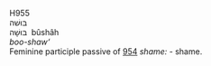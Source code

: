 <body>
  <p>H955<br>  בּוּשׁה  <br> בּוּשָׁה  ‎  bûshâh  <br><i>boo-shaw‘ </i><br>Feminine participle passive of <a href="h0954.htm">954</a>  <i>shame: - </i>shame.<br></p>
 </body>